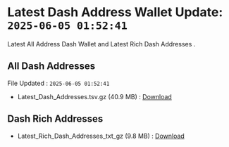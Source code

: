 # Latest Dash Address Wallet Update: `2025-06-05 01:52:41`

Latest All Address Dash Wallet and Latest Rich Dash Addresses .

## All Dash Addresses

File Updated : `2025-06-05 01:52:41`

- Latest_Dash_Addresses.tsv.gz (40.9 MB) : [Download](https://github.com/Pymmdrza/Rich-Address-Wallet/releases/tag/Dash)

## Dash Rich Addresses

- Latest_Rich_Dash_Addresses_txt_gz (9.8 MB) : [Download](https://github.com/Pymmdrza/Rich-Address-Wallet/releases/tag/Dash)
